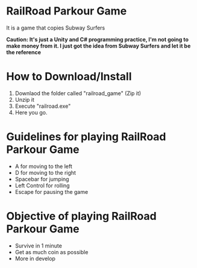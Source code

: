 # RailRoad Parkour Game
It is a game that copies Subway Surfers

**Caution: It's just a Unity and C# programming practice, I'm not going to make money from it. I just got the idea from Subway Surfers and let it be the reference**

# How to Download/Install
1. Downlaod the folder called "railroad_game" (Zip it)
2. Unzip it
3. Execute "railroad.exe"
4. Here you go.

# Guidelines for playing RailRoad Parkour Game
- A for moving to the left
- D for moving to the right
- Spacebar for jumping
- Left Control for rolling
- Escape for pausing the game

# Objective of playing RailRoad Parkour Game
- Survive in 1 minute
- Get as much coin as possible
- More in develop
